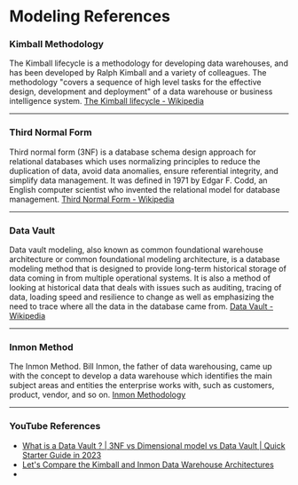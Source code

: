 # Modeling References

### Kimball Methodology

The Kimball lifecycle is a methodology for developing data warehouses, and has been developed by Ralph Kimball and a variety of colleagues. The methodology "covers a sequence of high level tasks for the effective design, development and deployment" of a data warehouse or business intelligence system. [The Kimball lifecycle - Wikipedia](https://en.wikipedia.org/wiki/The_Kimball_lifecycle#:~:text=The%20Kimball%20lifecycle%20is%20a,warehouse%20or%20business%20intelligence%20system)

----

### Third Normal Form
Third normal form (3NF) is a database schema design approach for relational databases which uses normalizing principles to reduce the duplication of data, avoid data anomalies, ensure referential integrity, and simplify data management. It was defined in 1971 by Edgar F. Codd, an English computer scientist who invented the relational model for database management. [Third Normal Form - Wikipedia](https://en.wikipedia.org/wiki/Third_normal_form)

----

### Data Vault 
Data vault modeling, also known as common foundational warehouse architecture or common foundational modeling architecture, is a database modeling method that is designed to provide long-term historical storage of data coming in from multiple operational systems. It is also a method of looking at historical data that deals with issues such as auditing, tracing of data, loading speed and resilience to change as well as emphasizing the need to trace where all the data in the database came from. [Data Vault - Wikipedia](https://en.wikipedia.org/wiki/Data_vault_modeling)

----

### Inmon Method
The Inmon Method. Bill Inmon, the father of data warehousing, came up with the concept to develop a data warehouse which identifies the main subject areas and entities the enterprise works with, such as customers, product, vendor, and so on. [Inmon Methodology](https://en.wikipedia.org/wiki/Bill_Inmon)


----

### YouTube References

- [What is a Data Vault ? | 3NF vs Dimensional model vs Data Vault | Quick Starter Guide in 2023](https://www.youtube.com/watch?v=l5UcUEt1IzM)
- [Let's Compare the Kimball and Inmon Data Warehouse Architectures](https://www.youtube.com/watch?v=Tff34jj_V-0)
- 